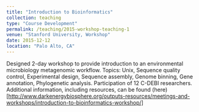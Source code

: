 ```yaml
---
title: "Introduction to Bioinformatics"
collection: teaching
type: "Course Development"
permalink: /teaching/2015-workshop-teaching-1
venue: "Stanford University, Workshop"
date: 2015-12-12
location: "Palo Alto, CA"
---
```

Designed 2-day workshop to provide introduction to an environmental microbiology metagenomic workflow. Topics: Unix, Sequence quality control, Experimental design, Sequence assembly, Genome binning, Gene annotation, Phylogenetic analysis.
Participation of 12 C-DEBI researchers.
Additional information, including resources, can be found (here) [http://www.darkenergybiosphere.org/outputs-resources/meetings-and-workshops/introduction-to-bioinformatics-workshop/]
